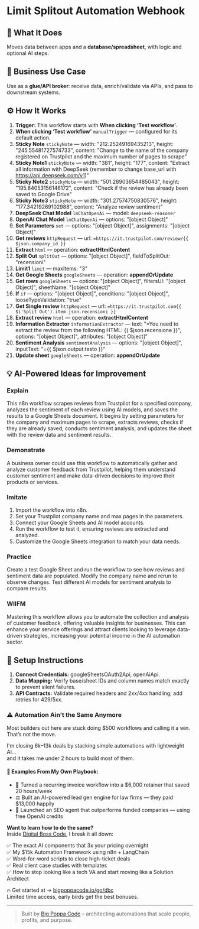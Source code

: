 # Limit Splitout Automation Webhook
  ## 🚀 What It Does
  Moves data between apps and a **database/spreadsheet**, with logic and optional AI steps.
  
  ## 💼 Business Use Case
  Use as a **glue/API broker**: receive data, enrich/validate via APIs, and pass to downstream systems.
  
  ## ⚙️ How It Works
  1. **Trigger:** This workflow starts with **When clicking ‘Test workflow’**.
  2. **When clicking ‘Test workflow’** `manualTrigger` — configured for its default action.
3. **Sticky Note** `stickyNote` — width: "212.25249169435213", height: "245.55481727574733", content: "Change to the name of the company registered on Trustpilot and the maximum number of pages to scrape"
4. **Sticky Note1** `stickyNote` — width: "381", height: "177", content: "Extract all information with DeepSeek (remember to change base_url with https://api.deepseek.com/v1)"
5. **Sticky Note2** `stickyNote` — width: "501.28903654485043", height: "195.84053156146172", content: "Check if the review has already been saved to Google Drive"
6. **Sticky Note3** `stickyNote` — width: "301.27574750830576", height: "177.34219269102988", content: "Analyze review sentiment"
7. **DeepSeek Chat Model** `lmChatOpenAi` — model: `deepseek-reasoner`
8. **OpenAI Chat Model** `lmChatOpenAi` — options: "[object Object]"
9. **Set Parameters** `set` — options: "[object Object]", assignments: "[object Object]"
10. **Get reviews** `httpRequest` — url: `=https://it.trustpilot.com/review/{{ $json.company_id }}`
11. **Extract** `html` — operation: **extractHtmlContent**
12. **Split Out** `splitOut` — options: "[object Object]", fieldToSplitOut: "recensioni"
13. **Limit1** `limit` — maxItems: "3"
14. **Get Google Sheets** `googleSheets` — operation: **appendOrUpdate**
15. **Get rows** `googleSheets` — options: "[object Object]", filtersUI: "[object Object]", sheetName: "[object Object]"
16. **If** `if` — options: "[object Object]", conditions: "[object Object]", looseTypeValidation: "true"
17. **Get Single review** `httpRequest` — url: `=https://it.trustpilot.com{{ $('Split Out').item.json.recensioni }}`
18. **Extract review** `html` — operation: **extractHtmlContent**
19. **Information Extractor** `informationExtractor` — text: "=You need to extract the review from the following HTML:  {{ $json.recensione }}", options: "[object Object]", attributes: "[object Object]"
20. **Sentiment Analysis** `sentimentAnalysis` — options: "[object Object]", inputText: "={{ $json.output.testo }}"
21. **Update sheet** `googleSheets` — operation: **appendOrUpdate**
  
  ## 💡 AI-Powered Ideas for Improvement
  ### Explain
This n8n workflow scrapes reviews from Trustpilot for a specified company, analyzes the sentiment of each review using AI models, and saves the results to a Google Sheets document. It begins by setting parameters for the company and maximum pages to scrape, extracts reviews, checks if they are already saved, conducts sentiment analysis, and updates the sheet with the review data and sentiment results.

### Demonstrate
A business owner could use this workflow to automatically gather and analyze customer feedback from Trustpilot, helping them understand customer sentiment and make data-driven decisions to improve their products or services.

### Imitate
1. Import the workflow into n8n.
2. Set your Trustpilot company name and max pages in the parameters.
3. Connect your Google Sheets and AI model accounts.
4. Run the workflow to test it, ensuring reviews are extracted and analyzed.
5. Customize the Google Sheets integration to match your data needs.

### Practice
Create a test Google Sheet and run the workflow to see how reviews and sentiment data are populated. Modify the company name and rerun to observe changes. Test different AI models for sentiment analysis to compare results.

### WIIFM
Mastering this workflow allows you to automate the collection and analysis of customer feedback, offering valuable insights for businesses. This can enhance your service offerings and attract clients looking to leverage data-driven strategies, increasing your potential income in the AI automation sector.
  
  ## 🔧 Setup Instructions
  1. **Connect Credentials:** googleSheetsOAuth2Api, openAiApi.
2. **Data Mapping:** Verify base/sheet IDs and column names match exactly to prevent silent failures.
3. **API Contracts:** Validate required headers and 2xx/4xx handling; add retries for 429/5xx.
  
### ⚠️ Automation Ain’t the Same Anymore

Most builders out here are stuck doing $500 workflows and calling it a win.  
That’s not the move.  

I'm closing $6k–$13k deals by stacking simple automations with lightweight AI...  
and it takes me under 2 hours to build most of them.

#### 🧠 Examples From My Own Playbook:
- 🔁 Turned a recurring invoice workflow into a $6,000 retainer that saved 20 hours/week  
- ⚖️ Built an AI-powered lead gen engine for law firms — they paid $13,000 happily  
- 🚀 Launched an SEO agent that outperforms funded companies — using free OpenAI credits  

**Want to learn how to do the same?**  
Inside [Digital Boss Code](https://bigpoppacode.io/go/dbc), I break it all down:

✅ The exact AI components that 3x your pricing overnight  
✅ My $15k Automation Framework using n8n + LangChain  
✅ Word-for-word scripts to close high-ticket deals  
✅ Real client case studies with templates  
✅ How to stop looking like a tech VA and start moving like a Solution Architect  

🔥 Get started at → [bigpoppacode.io/go/dbc](https://bigpoppacode.io/go/dbc)  
Limited time access, early birds get the best bonuses.

---
> Built by [Big Poppa Code](https://bigpoppacode.io) – architecting automations that scale people, profits, and purpose.
  